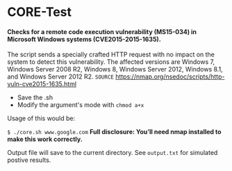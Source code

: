 # CORE-Test

#### Checks for a remote code execution vulnerability (MS15-034) in Microsoft Windows systems (CVE2015-2015-1635).

The script sends a specially crafted HTTP request with no impact on the system to detect this vulnerability. The affected versions are Windows 7, Windows Server 2008 R2, Windows 8, Windows Server 2012, Windows 8.1, and Windows Server 2012 R2. `SOURCE` https://nmap.org/nsedoc/scripts/http-vuln-cve2015-1635.html

* Save the .sh 
* Modify the argument's mode with `chmod a+x`

Usage of this would be:

`$ ./core.sh www.google.com`
<b>Full disclosure: You’ll need nmap installed to make this work correctly.</b>

Output file will save to the current directory. See `output.txt` for simulated postive results.
